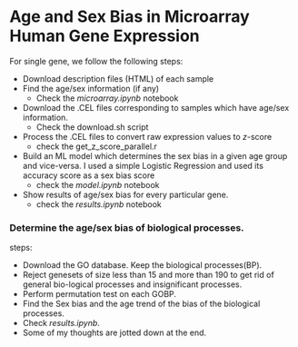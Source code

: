 # Age and Sex Bias in Microarray Human Gene Expression
For single gene, we follow the following steps:
- Download description files (HTML) of each sample
- Find the age/sex information (if any)
    - Check the *microarray.ipynb* notebook 
- Download the .CEL files corresponding to samples which have age/sex information.
    - Check the download.sh script
- Process the .CEL files to convert raw expression values to $z$-score
    - check the get_z_score_parallel.r
- Build an ML model which determines the sex bias in a given age group and  vice-versa. I used a simple Logistic Regression and used its accuracy score as a sex bias score
    - check the *model.ipynb* notebook
- Show results of age/sex bias for every particular gene.
    - check the *results.ipynb* notebook

### Determine the age/sex bias of biological processes. 
steps:
- Download the GO database. Keep the biological processes(BP).
- Reject genesets of size less than 15 and more than 190 to get rid of general bio-logical processes and insignificant processes.
- Perform permutation test on each GOBP.
- Find the Sex bias and the age trend of the bias of the biological processes.
- Check *results.ipynb*.
- Some of my thoughts are jotted down at the end.
